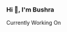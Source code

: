 ### Hi 👋, I'm Bushra 

<!--
**aspiringsoftwareprogrammer/aspiringsoftwareprogrammer** is a ✨ _special_ ✨ repository because its `README.md` (this file) appears on your GitHub profile.

Here are some ideas to get you started:

- 🔭 I’m currently working at Nationwide Building Society as a Junior DevOps Engineer
- 🌱 I’m currently also undertaking Software Development Level 4 Apprenticeship with Multiverse
- 📫 How to reach me: bushrafatima23@gmail.com
- ⚡ Fun fact: 
-->

Currently Working On
